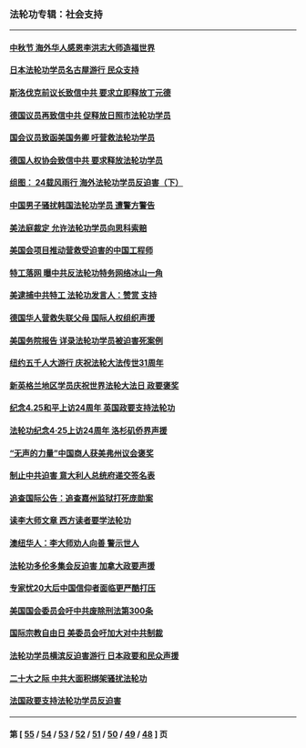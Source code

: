 ### 法轮功专辑：社会支持
---
#### [中秋节 海外华人感恩李洪志大师造福世界](../../pages/nf4386/n14084051.md?10030430) 
#### [日本法轮功学员名古屋游行 民众支持](../../pages/nf4386/n14077424.md?10030430) 
#### [斯洛伐克前议长致信中共 要求立即释放丁元德](../../pages/nf4386/n14074619.md?10030430) 
#### [德国议员再致信中共 促释放日照市法轮功学员](../../pages/nf4386/n14069901.md?10030430) 
#### [国会议员致函美国务卿 吁营救法轮功学员](../../pages/nf4386/n14068427.md?10030430) 
#### [德国人权协会致信中共 要求释放法轮功学员](../../pages/nf4386/n14045330.md?10030430) 
#### [组图： 24载风雨行 海外法轮功学员反迫害（下）](../../pages/nf4386/n14030279.md?10030430) 
#### [中国男子骚扰韩国法轮功学员 遭警方警告](../../pages/nf4386/n14033245.md?10030430) 
#### [美法庭裁定 允许法轮功学员向思科索赔](../../pages/nf4386/n14030620.md?10030430) 
#### [美国会项目推动营救受迫害的中国工程师](../../pages/nf4386/n14019887.md?10030430) 
#### [特工落网 曝中共反法轮功特务网络冰山一角](../../pages/nf4386/n14006412.md?10030430) 
#### [美逮捕中共特工 法轮功发言人：赞赏 支持](../../pages/nf4386/n14005107.md?10030430) 
#### [德国华人营救失联父母 国际人权组织声援](../../pages/nf4386/n14002019.md?10030430) 
#### [美国务院报告 详录法轮功学员被迫害死案例](../../pages/nf4386/n13997752.md?10030430) 
#### [纽约五千人大游行 庆祝法轮大法传世31周年](../../pages/nf4386/n13995110.md?10030430) 
#### [新英格兰地区学员庆祝世界法轮大法日 政要褒奖](../../pages/nf4386/n13990800.md?10030430) 
#### [纪念4.25和平上访24周年 英国政要支持法轮功](../../pages/nf4386/n13984057.md?10030430) 
#### [法轮功纪念4·25上访24周年 洛杉矶侨界声援](../../pages/nf4386/n13978796.md?10030430) 
#### [“无声的力量”中国商人获美弗州议会褒奖](../../pages/nf4386/n13941208.md?10030430) 
#### [制止中共迫害 意大利人总统府递交签名表](../../pages/nf4386/n13933726.md?10030430) 
#### [追查国际公告：追查嘉州监狱打死庞勋案](../../pages/nf4386/n13933461.md?10030430) 
#### [读李大师文章 西方读者要学法轮功](../../pages/nf4386/n13925142.md?10030430) 
#### [澳纽华人：李大师劝人向善 警示世人](../../pages/nf4386/n13924146.md?10030430) 
#### [法轮功多伦多集会反迫害 加拿大政要声援](../../pages/nf4386/n13881303.md?10030430) 
#### [专家忧20大后中国信仰者面临更严酷打压](../../pages/nf4386/n13874993.md?10030430) 
#### [美国国会委员会吁中共废除刑法第300条](../../pages/nf4386/n13868121.md?10030430) 
#### [国际宗教自由日 美委员会吁加大对中共制裁](../../pages/nf4386/n13855021.md?10030430) 
#### [法轮功学员横滨反迫害游行 日本政要和民众声援](../../pages/nf4386/n13847132.md?10030430) 
#### [二十大之际 中共大面积绑架骚扰法轮功](../../pages/nf4386/n13846381.md?10030430) 
#### [法国政要支持法轮功学员反迫害](../../pages/nf4386/n13841970.md?10030430) 

---
#### 第 [ [55](./55.md?10030430) / [54](./54.md?10030430) / [53](./53.md?10030430) / [52](./52.md?10030430) / [51](./51.md?10030430) / [50](./50.md?10030430) / [49](./49.md?10030430) / [48](./48.md?10030430) ] 页
